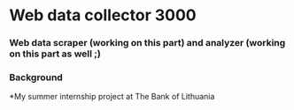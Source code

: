 # Web data collector 3000

### Web data scraper (working on this part) and analyzer (working on this part as well ;)

### Background
*My summer internship project at The Bank of Lithuania
